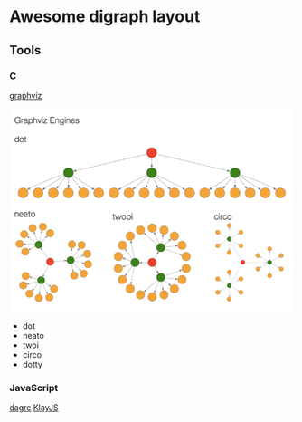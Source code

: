 # Awesome digraph layout

## Tools

### C

[graphviz](https://github.com/ellson/graphviz)

![](Graphviz_Engines.png)

  * dot
  * neato
  * twoi
  * circo
  * dotty

### JavaScript

[dagre](https://github.com/cpettitt/dagre)
[KlayJS](https://github.com/OpenKieler/klayjs)

